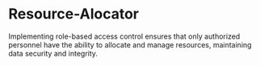 # Resource-Alocator
Implementing role-based access control ensures that only authorized personnel have the ability to allocate and manage resources, maintaining data security and integrity.

